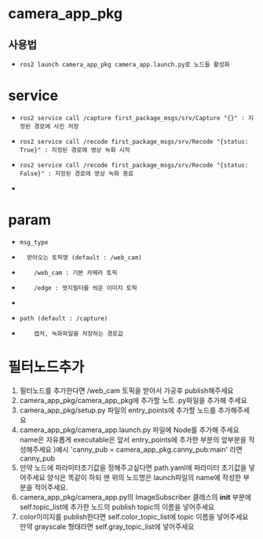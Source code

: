 # camera_app_pkg
  ## 사용법
-     ros2 launch camera_app_pkg camera_app.launch.py로 노드들 활성화

# service
-     ros2 service call /capture first_package_msgs/srv/Capture "{}" : 지정된 경로에 사진 저장
-     ros2 service call /recode first_package_msgs/srv/Recode "{status: True}" : 지정된 경로에 영상 녹화 시작
-     ros2 service call /recode first_package_msgs/srv/Recode "{status: False}" : 지정된 경로에 영상 녹화 종료
- 
# param
-     msg_type
-       받아오는 토픽명 (default : /web_cam)
-         /web_cam : 기본 카메라 토픽
-         /edge : 엣지필터를 씌운 이미지 토픽
- 
-     path (default : /capture)
-         캡처, 녹화파일을 저장하는 경로값
# 필터노드추가
1. 필터노드를 추가한다면 /web_cam 토픽을 받아서 가공후 publish해주세요
2. camera_app_pkg/camera_app_pkg에 추가할 노트 .py파일을 추가해 주세요
3. camera_app_pkg/setup.py 파일의 entry_points에 추가할 노드를 추가해주세요
4. camera_app_pkg/camera_app.launch.py 파일에 Node를 추가해 주세요 name은 자유롭게 executable은 앞서 entry_points에 추가한 부분의 앞부분을 작성해주세요
)예시 'canny_pub = camera_app_pkg.canny_pub:main' 라면 canny_pub
5. 만약 노드에 파라미터초기값을 정해주고싶다면 path.yaml에 파라미터 초기값을 넣어주세요 양식은 똑같이 하되 맨 위의 노드명은 launch파일의 name에 작성한 부분을 적어주세요.
6. camera_app_pkg/camera_app.py의 ImageSubscriber 클래스의 __init__ 부분에 self.topic_list에 추가한 노드의 publish topic의 이름을 넣어주세요 
7. color이미지를 publish한다면 self.color_topic_list에 topic 이름을 넣어주세요 만약 grayscale 형태라면 self.gray_topic_list에 넣어주세요

